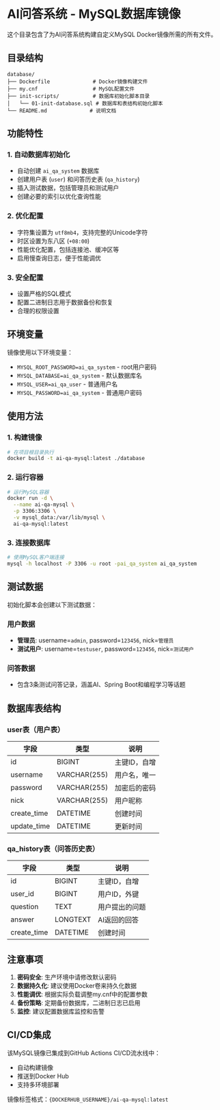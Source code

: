 # AI问答系统 - MySQL数据库镜像

这个目录包含了为AI问答系统构建自定义MySQL Docker镜像所需的所有文件。

## 目录结构

```
database/
├── Dockerfile              # Docker镜像构建文件
├── my.cnf                  # MySQL配置文件
├── init-scripts/           # 数据库初始化脚本目录
│   └── 01-init-database.sql # 数据库和表结构初始化脚本
└── README.md              # 说明文档
```

## 功能特性

### 1. 自动数据库初始化
- 自动创建 `ai_qa_system` 数据库
- 创建用户表 (`user`) 和问答历史表 (`qa_history`)
- 插入测试数据，包括管理员和测试用户
- 创建必要的索引以优化查询性能

### 2. 优化配置
- 字符集设置为 `utf8mb4`，支持完整的Unicode字符
- 时区设置为东八区 (`+08:00`)
- 性能优化配置，包括连接池、缓冲区等
- 启用慢查询日志，便于性能调优

### 3. 安全配置
- 设置严格的SQL模式
- 配置二进制日志用于数据备份和恢复
- 合理的权限设置

## 环境变量

镜像使用以下环境变量：

- `MYSQL_ROOT_PASSWORD=ai_qa_system` - root用户密码
- `MYSQL_DATABASE=ai_qa_system` - 默认数据库名
- `MYSQL_USER=ai_qa_user` - 普通用户名
- `MYSQL_PASSWORD=ai_qa_system` - 普通用户密码

## 使用方法

### 1. 构建镜像

```bash
# 在项目根目录执行
docker build -t ai-qa-mysql:latest ./database
```

### 2. 运行容器

```bash
# 运行MySQL容器
docker run -d \
  --name ai-qa-mysql \
  -p 3306:3306 \
  -v mysql_data:/var/lib/mysql \
  ai-qa-mysql:latest
```

### 3. 连接数据库

```bash
# 使用MySQL客户端连接
mysql -h localhost -P 3306 -u root -pai_qa_system ai_qa_system
```

## 测试数据

初始化脚本会创建以下测试数据：

### 用户数据
- **管理员**: username=`admin`, password=`123456`, nick=`管理员`
- **测试用户**: username=`testuser`, password=`123456`, nick=`测试用户`

### 问答数据
- 包含3条测试问答记录，涵盖AI、Spring Boot和编程学习等话题

## 数据库表结构

### user表（用户表）
| 字段 | 类型 | 说明 |
|------|------|------|
| id | BIGINT | 主键ID，自增 |
| username | VARCHAR(255) | 用户名，唯一 |
| password | VARCHAR(255) | 加密后的密码 |
| nick | VARCHAR(255) | 用户昵称 |
| create_time | DATETIME | 创建时间 |
| update_time | DATETIME | 更新时间 |

### qa_history表（问答历史表）
| 字段 | 类型 | 说明 |
|------|------|------|
| id | BIGINT | 主键ID，自增 |
| user_id | BIGINT | 用户ID，外键 |
| question | TEXT | 用户提出的问题 |
| answer | LONGTEXT | AI返回的回答 |
| create_time | DATETIME | 创建时间 |

## 注意事项

1. **密码安全**: 生产环境中请修改默认密码
2. **数据持久化**: 建议使用Docker卷来持久化数据
3. **性能调优**: 根据实际负载调整my.cnf中的配置参数
4. **备份策略**: 定期备份数据库，二进制日志已启用
5. **监控**: 建议配置数据库监控和告警

## CI/CD集成

该MySQL镜像已集成到GitHub Actions CI/CD流水线中：
- 自动构建镜像
- 推送到Docker Hub
- 支持多环境部署

镜像标签格式：`{DOCKERHUB_USERNAME}/ai-qa-mysql:latest`
